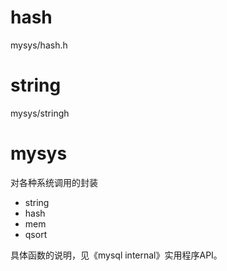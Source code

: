 # hash

mysys/hash.h


# string

mysys/stringh

# mysys

对各种系统调用的封装

* string
* hash
* mem
* qsort

具体函数的说明，见《mysql internal》实用程序API。
